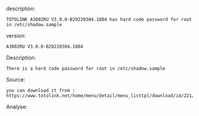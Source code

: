 description: 

	TOTOLINK A3002RU V3.0.0-B20220304.1804 has hard code password for root in /etc/shadow.sample


version:

	A3002RU V3.0.0-B20220304.1804

Description:

	There is a hard code password for root in /etc/shadow.sample

Source:

	you can download it from : https://www.totolink.net/home/menu/detail/menu_listtpl/download/id/221/ids/36.html

Analyse:
